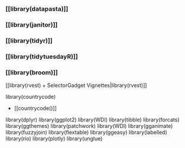 ### [[library(datapasta)]]
### [[library(janitor)]]
### [[library(tidyr)]]
### [[library(tidytuesdayR)]]
### [[library(broom)]]


 [[library(rvest) + SelectorGadget Vignettes|library(rvest)]]







library(countrycode)
* [[countrycode()]]

library(dplyr)
library(ggplot2)
library(WDI)
library(tibble)
library(forcats)
library(ggthemes)
library(patchwork)
library(WDI)
library(gganimate)
library(fuzzyjoin)
library(flextable)
library(ggeasy)
library(labelled)
library(rio)
library(plotly)
library(unglue)


